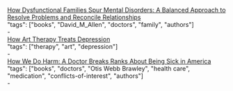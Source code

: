[How Dysfunctional Families Spur Mental Disorders: A Balanced Approach to Resolve Problems and Reconcile Relationships ](https://www.goodreads.com/book/show/9184738-how-dysfunctional-families-spur-mental-disorders)<br />
"tags": ["books", "David_M_Allen", "doctors", "family", "authors"]<br />
-<br />
[How Art Therapy Treats Depression](http://thereseborchard.com/2017/09/23/how-art-therapy-treats-depression/)<br />
"tags": ["therapy", "art", "depression"]<br />
-<br />
[How We Do Harm: A Doctor Breaks Ranks About Being Sick in America](http://a.co/acYNpoJ)<br />
"tags": ["books", "doctors", "Otis Webb Brawley", "health care", "medication", "conflicts-of-interest", "authors"]<br />
-<br />
